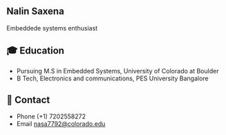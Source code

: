 ## Nalin Saxena

Embeddede systems enthusiast 

## 🎓 Education
- Pursuing M.S in Embedded Systems, University of Colorado at Boulder
- B Tech, Electronics and communications, PES University Bangalore

## 📲 Contact

- Phone (+1) 7202558272
- Email nasa7792@colorado.edu
